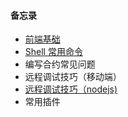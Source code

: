 #### 备忘录

- [前端基础](https://github.com/cristicmf/knitmesh/blob/master/Web.md)
- [Shell 常用命令](https://github.com/cristicmf/knitmesh/blob/master/Shell.md)
- 编写合约常见问题
- 远程调试技巧（移动端）
- [远程调试技巧（nodejs)](https://github.com/cristicmf/knitmesh/blob/master/%E8%BF%9C%E7%A8%8B%E8%B0%83%E8%AF%95%E6%8A%80%E5%B7%A7%EF%BC%88nodejs%EF%BC%89)
- 常用插件
